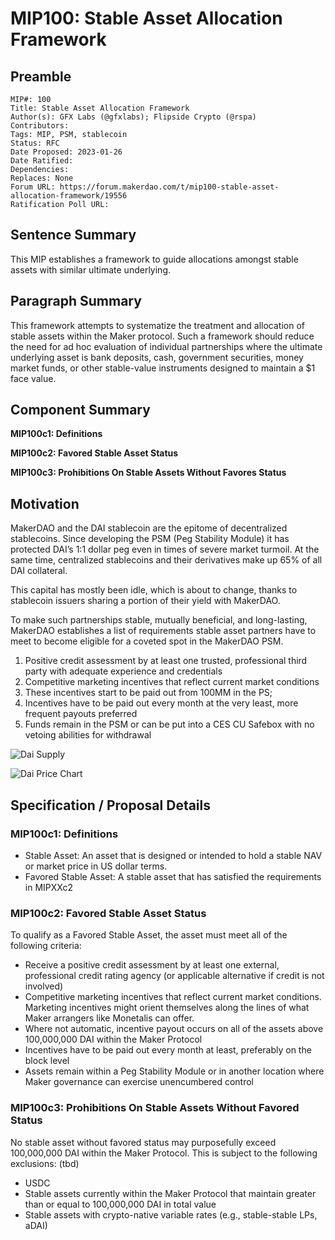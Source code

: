 # MIP100: Stable Asset Allocation Framework

## Preamble

```
MIP#: 100
Title: Stable Asset Allocation Framework
Author(s): GFX Labs (@gfxlabs); Flipside Crypto (@rspa)
Contributors:
Tags: MIP, PSM, stablecoin
Status: RFC
Date Proposed: 2023-01-26
Date Ratified: 
Dependencies:
Replaces: None
Forum URL: https://forum.makerdao.com/t/mip100-stable-asset-allocation-framework/19556
Ratification Poll URL:
```

## Sentence Summary

This MIP establishes a framework to guide allocations amongst stable assets with similar ultimate underlying.

## Paragraph Summary

This framework attempts to systematize the treatment and allocation of stable assets within the Maker protocol. Such a framework should reduce the need for ad hoc evaluation of individual partnerships where the ultimate underlying asset is bank deposits, cash, government securities, money market funds, or other stable-value instruments designed to maintain a $1 face value.

## Component Summary

**MIP100c1: Definitions**

**MIP100c2: Favored Stable Asset Status**

**MIP100c3: Prohibitions On Stable Assets Without Favores Status**

## Motivation

MakerDAO and the DAI stablecoin are the epitome of decentralized stablecoins. Since developing the PSM (Peg Stability Module) it has protected DAI’s 1:1 dollar peg even in times of severe market turmoil. At the same time, centralized stablecoins and their derivatives make up 65% of all DAI collateral.

This capital has mostly been idle, which is about to change, thanks to stablecoin issuers sharing a portion of their yield with MakerDAO.

To make such partnerships stable, mutually beneficial, and long-lasting, MakerDAO establishes a list of requirements stable asset partners have to meet to become eligible for a coveted spot in the MakerDAO PSM.

1. Positive credit assessment by at least one trusted, professional third party with adequate experience and credentials
2. Competitive marketing incentives that reflect current market conditions 
3. These incentives start to be paid out from 100MM in the PS;
4. Incentives have to be paid out every month at the very least, more frequent payouts preferred
5. Funds remain in the PSM or can be put into a CES CU Safebox with no vetoing abilities for withdrawal

![Dai Supply](https://github.com/makerdao/mips/blob/master/MIP100/daisupply.png)

![Dai Price Chart](https://github.com/makerdao/mips/blob/master/MIP100/daipricechart.png)

## Specification / Proposal Details

### MIP100c1: Definitions

* Stable Asset: An asset that is designed or intended to hold a stable NAV or market price in US dollar terms.
* Favored Stable Asset: A stable asset that has satisfied the requirements in MIPXXc2

### MIP100c2: Favored Stable Asset Status

To qualify as a Favored Stable Asset, the asset must meet all of the following criteria:

* Receive a positive credit assessment by at least one external, professional credit rating agency (or applicable alternative if credit is not involved)
* Competitive marketing incentives that reflect current market conditions. Marketing incentives might orient themselves along the lines of what Maker arrangers like Monetalis can offer.
* Where not automatic, incentive payout occurs on all of the assets above 100,000,000 DAI within the Maker Protocol
* Incentives have to be paid out every month at least, preferably on the block level
* Assets remain within a Peg Stability Module or in another location where Maker governance can exercise unencumbered control

### MIP100c3: Prohibitions On Stable Assets Without Favored Status

No stable asset without favored status may purposefully exceed 100,000,000 DAI within the Maker Protocol. This is subject to the following exclusions: (tbd)

* USDC
* Stable assets currently within the Maker Protocol that maintain greater than or equal to 100,000,000 DAI in total value
* Stable assets with crypto-native variable rates (e.g., stable-stable LPs, aDAI)
